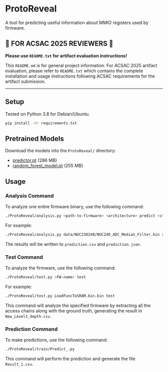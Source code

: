 # ProtoReveal

A tool for predicting useful information about MMIO registers used by firmware.

## 🚨 **FOR ACSAC 2025 REVIEWERS** 🚨

**Please use `README.txt` for artifact evaluation instructions!**

This `README.md` is for general project information. For ACSAC 2025 artifact evaluation, please refer to `README.txt` which contains the complete installation and usage instructions following ACSAC requirements for the artifact submission.

---

## Setup

Tested on Python 3.8 for Debian/Ubuntu.

```bash
pip install -Ur requirements.txt
```

## Pretrained Models

Download the models into the `ProtoReveal/` directory:

* [predictor.pt](https://drive.google.com/file/d/1a5RdhCNvRFBgp9cJAjXggrC-Rr7xhbx2/view?usp=sharing) (286 MB)
* [random_forest_model.pt](https://drive.google.com/file/d/18uyO3lZ8Z8mAsYmhObMEYtBm0BZ4cog1/view?usp=sharing) (255 MB)

## Usage

### Analysis Command

To analyze one entire firmware binary, use the following command:

```bash
./ProtoReveal/analysis.py <path-to-firmware> <architecture> predict <start-address> <end-address>
```

For example:

```bash
./ProtoReveal/analysis.py data/NUC230240/NUC240_ADC_Median_Filter.bin armcortexm predict 0x40000000 0x5FFFFFFF
```

The results will be written to `prediction.csv` and `prediction.json`.

### Test Command

To analyze the firmware, use the following command:

```bash
./ProtoReveal/test.py <FW-name> test
```

For example:

```bash
./ProtoReveal/test.py LoadFuncToSRAM.bin.bin test
```

This command will analyze the specified firmware by extracting all the access chains along with 
the ground truth, generating the result in `New_Level3_depth.csv`.

### Prediction Command

To make predictions, use the following command:

```bash
./ProtoReveal/train/Predict_.py
```

This command will perform the prediction and generate the file `Result_1.csv`.
